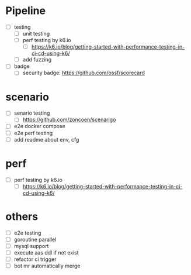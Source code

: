 
# Pipeline
- [ ] testing
  - [ ] unit testing
  - [ ] perf testing by k6.io
    - [ ] https://k6.io/blog/getting-started-with-performance-testing-in-ci-cd-using-k6/
  - [ ] add fuzzing
- [ ] badge
  - [ ] security badge: https://github.com/ossf/scorecard

# scenario
- [ ] senario testing
  - [ ] https://github.com/zoncoen/scenarigo
- [ ] e2e docker compose
- [ ] e2e perf testing
- [ ] add readme about env, cfg
# perf
- [ ] perf testing by k6.io
  - [ ] https://k6.io/blog/getting-started-with-performance-testing-in-ci-cd-using-k6/

# others
- [ ] e2e testing
- [ ] goroutine parallel
- [ ] mysql support
- [ ] execute aas ddl if not exist
- [ ] refactor ci trigger
- [ ] bot mr automatically merge